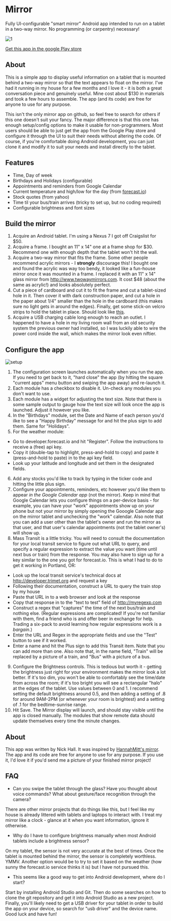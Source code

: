 # Mirror
Fully UI-configurable "smart mirror" Android app intended to run on a tablet in a two-way mirror.  No programming (or carpentry) necessary!

![1](https://cloud.githubusercontent.com/assets/14241502/12705596/848ab1f2-c829-11e5-9c53-58c6569a259a.jpg)

[Get this app in the google Play store](https://play.google.com/store/apps/details?id=com.ineptech.magicmirror)

About
--

This is a simple app to display useful information on a tablet that is mounted behind a two-way mirror so that the text appears to float on the mirror.  I've had it running in my house for a few months and I love it - it is both a great conversation piece and genuinely useful.  Mine cost about $130 in materials and took a few hours to assemble.  The app (and its code) are free for anyone to use for any purpose.

This isn't the only mirror app on github, so feel free to search for others if this one doesn't suit your fancy.  The major difference is that this one has enough setup/config options to make it usable for non-programmers.  Most users should be able to just get the app from the Google Play store and configure it through the UI to suit their needs without altering the code.  Of course, if you're comfortable doing Android development, you can just clone it and modify it to suit your needs and install directly to the tablet.

Features
--
* Time, Day of week
* Birthdays and Holidays (configurable)
* Appointments and reminders from Google Calendar
* Current temperature and high/low for the day (from [forecast.io](https://developer.forecast.io/))
* Stock quotes (from yahoo)
* Time til your bus/train arrives (tricky to set up, but no coding required)
* Configurable brightness and font sizes

Build the mirror
--
1. Acquire an Android tablet.  I'm using a Nexus 7 I got off Craigslist for $50.
2. Acquire a frame.  I bought an 11" x 14" one at a frame shop for $30.  Recommend one with enough depth that the tablet won't hit the wall.
3. Acquire a two-way mirror that fits the frame.  Some other people recommend acrylic mirrors - I **strongly** discourage this!  I bought one and found the acrylic was way too bendy, it looked like a fun-house mirror once it was mounted in a frame.  I replaced it with an 11" x 14" glass mirror from http://www.twowaymirrors.com.  It cost $48 (about the same as acrylic!) and looks absolutely perfect.  
4. Cut a piece of cardboard and cut it to fit the frame and cut a tablet-sized hole in it.  Then cover it with dark construction paper, and cut a hole in the paper about 1/4" smaller than the hole in the cardboard (this makes sure no light gets in around the edges).  Finally, get some stick-on velcro strips to hold the tablet in place.  Should look like [this](https://cloud.githubusercontent.com/assets/14241502/12705851/fadeefb4-c82c-11e5-91f0-275d5904624f.jpg).
5. Acquire a USB charging cable long enough to reach an outlet.  I happened to have a hole in my living room wall from an old security system the previous owner had installed, so I was luckily able to wire the power cord inside the wall, which makes the mirror look even niftier.

Configure the app
--
![setup](https://cloud.githubusercontent.com/assets/14241502/12759778/f76fc634-c997-11e5-86e6-86ad1f804d03.png)
1. The configuration screen launches automatically when you run the app.  If you need to get back to it, "hard close" the app (by hitting the square "current apps" menu button and swiping the app away) and re-launch it.  
2. Each module has a checkbox to disable it.  Un-check any modules you don't want to use.
3. Each module has a widget for adjusting the text size.  Note that there is some sample output to gauge how the text size will look once the app is launched.  Adjust it however you like.
4. In the "Birthdays" module, set the Date and Name of each person you'd ilke to see a "Happy Birthday" message for and hit the plus sign to add them.  Same for "Holidays".
5. For the weather module:
 * Go to developer.forecast.io and hit "Register".  Follow the instructions to receive a (free) api key.  
 * Copy it (double-tap to highlight, press-and-hold to copy) and paste it (press-and-hold to paste) in to the api key field.
 * Look up your latitude and longitude and set them in the designated fields.
6. Add any stocks you'd like to track by typing in the ticker code and hitting the little plus sign.
7. Configure your appointments, reminders, etc however you'd like them to appear *in the Google Calendar app* (not the mirror).  Keep in mind that Google Calendar lets you configure things on a per-device basis - for example, you can have your "work" appointments show up on your phone but not your mirror by simply opening the Gooogle Calendar app on the mirror tablet and unchecking the "work" calendar.  Also note that you can add a user other than the tablet's owner and run the mirror as that user, and that user's calendar appointments (not the tablet owner's) will show up.
8. Mass Transit is a little tricky.  You will need to consult the documentation for your local transit service to figure out what URL to query, and specify a regular expression to extract the value you want (time until next bus or train) from the response.  You may also have to sign up for a key similar to the one you got for forecast.io.  This is what I had to do to get it working in Portland, OR:
 * Look up the local transit service's technical docs at http://developer.trimet.org and request a key
 * Following their documentation, construct a URL to query the train stop by my house
 * Paste that URL in to a web browser and look at the response
 * Copy that response in to the "text to test" field of http://myregexp.com
 * Construct a regex that "captures" the time of the next bus/train and nothing else.  (Regular expressions are complicated!  If you're not familiar with them, find a friend who is and offer beer in exchange for help.  Trading a six-pack to avoid learning how regular expressions work is a *bargain*.)
 * Enter the URL and Regex in the appropriate fields and use the "Test" button to see if it worked.
 * Enter a name and hit the Plus sign to add this Transit item.  Note that you can add more than one.  Also note that, in  the name field, "Train" will be replaced by a picture of a train, and "Bus" with a picture of a bus.
9. Configure the Brightness controls.  This is tedious but worth it - getting the brightness just right for your environment makes the mirror look a lot better.  If it's too dim, you won't be able to comfortably see the time/date from across the  room; if it's too bright you will see a rectangular "halo" at the edges of the tablet.  Use values between 0 and 1.   I recommend setting the default brightness around 0.5, and then adding a setting of .8 for around 9AM-2PM (or whenever  your room is brightest) and a setting of .1 for the bedtime-sunrise range.  
10. Hit Save.  The Mirror display will launch, and should stay visible until the app is closed manually.  The modules that show remote data should update themselves every time the minute changes.  
 
About
--
This app was written by Nick Hall.  It was inspired by [HannahMitt's mirror](https://github.com/HannahMitt/HomeMirror).  The app and its code are free for anyone to use for any purpose.  If you use it, I'd love it if you'd send me a picture of your finished mirror project! 
 
FAQ
--
* Can you swipe the tablet through the glass?  Have you thought about voice commands?  What about gesture/face recognition through the camera?

There are other mirror projects that do things like this, but I feel like my house is already littered with tablets and laptops to interact with.  I treat my mirror like a clock - glance at it when you want information, ignore it otherwise.  

* Why do I have to configure brightness manually when most Android tablets include a brightness sensor?  

On my tablet, the sensor is not very accurate at the best of times.  Once the tablet is mounted behind the mirror, the sensor is completely worthless.  YMMV.  Another option would be to try to set it based on the weather (how sunny the forecast.io service thinks it is) but I have not pursued this.

* This seems like a good way to get into Android development, where do I start?

Start by installing Android Studio and Git.  Then do some searches on how to clone the git repository and get it into Android Studio as a new project.  Finally, you'll likely need to get a USB driver for your tablet in order to build the app on your device, so search for "usb driver" and the device name.  Good luck and have fun!